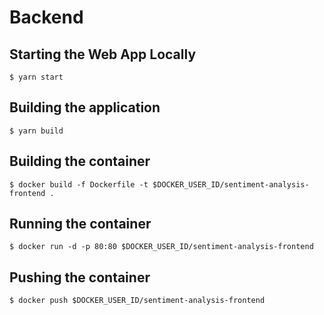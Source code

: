 # Backend

## Starting the Web App Locally

` $ yarn start `

## Building the application

` $ yarn build `

## Building the container

` $ docker build -f Dockerfile -t $DOCKER_USER_ID/sentiment-analysis-frontend . `

## Running the container

` $ docker run -d -p 80:80 $DOCKER_USER_ID/sentiment-analysis-frontend `

## Pushing the container

` $ docker push $DOCKER_USER_ID/sentiment-analysis-frontend `